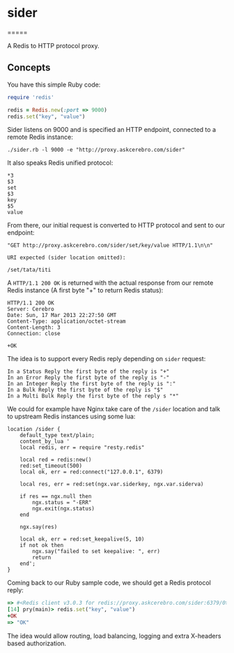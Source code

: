# sider
=====

A Redis to HTTP protocol proxy.

## Concepts

You have this simple Ruby code:

```ruby
require 'redis'

redis = Redis.new(:port => 9000)
redis.set("key", "value")
```

Sider listens on 9000 and is specified an HTTP endpoint, connected to a remote Redis instance:

	./sider.rb -l 9000 -e "http://proxy.askcerebro.com/sider"

It also speaks Redis unified protocol:


	*3
	$3
	set
	$3
	key
	$5
	value


From there, our initial request is converted to HTTP protocol and sent to our endpoint:

	"GET http://proxy.askcerebro.com/sider/set/key/value HTTP/1.1\n\n"

	URI expected (sider location omitted):

	/set/tata/titi
	
A `HTTP/1.1 200 OK` is returned with the actual response from our remote Redis instance (A first byte "+" to return Redis status):

	HTTP/1.1 200 OK
	Server: Cerebro
	Date: Sun, 17 Mar 2013 22:27:50 GMT
	Content-Type: application/octet-stream
	Content-Length: 3
	Connection: close
	
	+OK

The idea is to support every Redis reply depending on `sider` request:

	In a Status Reply the first byte of the reply is "+"
	In an Error Reply the first byte of the reply is "-"
	In an Integer Reply the first byte of the reply is ":"
	In a Bulk Reply the first byte of the reply is "$"
	In a Multi Bulk Reply the first byte of the reply s "*"
	
We could for example have Nginx take care of the `/sider` location and talk to upstream Redis instances using some lua:

	location /sider {
		default_type text/plain;
		content_by_lua '
		local redis, err = require "resty.redis"
	
		local red = redis:new()
		red:set_timeout(500)
		local ok, err = red:connect("127.0.0.1", 6379)
	
		local res, err = red:set(ngx.var.siderkey, ngx.var.siderva)
	
		if res == ngx.null then
			ngx.status = "-ERR"
			ngx.exit(ngx.status)
		end
	
		ngx.say(res)
	
		local ok, err = red:set_keepalive(5, 10)
		if not ok then
			ngx.say("failed to set keepalive: ", err)
			return
		end';
	}
	
Coming back to our Ruby sample code, we should get a Redis protocol reply:

```ruby
=> #<Redis client v3.0.3 for redis://proxy.askcerebro.com/sider:6379/0>
[14] pry(main)> redis.set("key", "value")
+OK
=> "OK"
```

The idea would allow routing, load balancing, logging and extra X-headers based authorization.